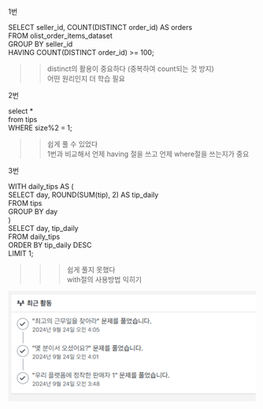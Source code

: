 1번

SELECT seller_id, COUNT(DISTINCT order_id) AS orders  
FROM olist_order_items_dataset  
GROUP BY seller_id  
HAVING COUNT(DISTINCT order_id) >= 100;  


>> distinct의 활용이 중요하다 (중복하여 count되는 것 방지)  
>> 어떤 원리인지 더 학습 필요

2번

select *  
from tips  
WHERE size%2 = 1;  

>> 쉽게 풀 수 있었다  
>> 1번과 비교해서 언제 having 절을 쓰고 언제 where절을 쓰는지가 중요  

3번  

WITH daily_tips AS (  
  SELECT day, ROUND(SUM(tip), 2) AS tip_daily  
  FROM tips  
  GROUP BY day   
)  
SELECT day, tip_daily  
FROM daily_tips  
ORDER BY tip_daily DESC  
LIMIT 1;  
  
>>> 쉽게 풀지 못했다  
>>> with절의 사용방법 익히기  



![ㅇ](./images/ii.png)

